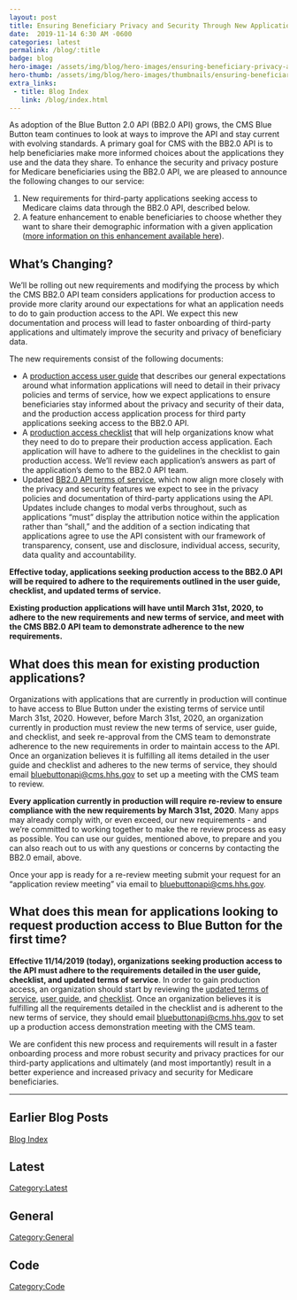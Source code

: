 ```yaml
---
layout: post
title: Ensuring Beneficiary Privacy and Security Through New Application Onboarding Requirements
date:  2019-11-14 6:30 AM -0600
categories: latest
permalink: /blog/:title
badge: blog
hero-image: /assets/img/blog/hero-images/ensuring-beneficiary-privacy-and-security-through-new-application-onboarding-requirements.jpg
hero-thumb: /assets/img/blog/hero-images/thumbnails/ensuring-beneficiary-privacy-and-security-through-new-application-onboarding-requirements.jpg
extra_links:
 - title: Blog Index
   link: /blog/index.html
---
```


As adoption of the Blue Button 2.0 API (BB2.0 API) grows, the CMS Blue Button team continues to look at ways to improve the API and stay current with evolving standards. A primary goal for CMS with the BB2.0 API is to help beneficiaries make more informed choices about the applications they use and the data they share. To enhance the security and privacy posture for Medicare beneficiaries using the BB2.0 API, we are pleased to announce the following changes to our service:

1.	New requirements for third-party applications seeking access to Medicare claims data through the BB2.0 API, described below. 
2.	A feature enhancement to enable beneficiaries to choose whether they want to share their demographic information with a given application ([more information on this enhancement available here](/blog/giving-beneficiaries-more-granular-choice-of-data-sharing-copy.html)).

## What’s Changing?

We’ll be rolling out new requirements and modifying the process by which the CMS BB2.0 API team considers applications for production access to provide more clarity around our expectations for what an application needs to do to gain production access to the API. We expect this new documentation and process will lead to faster onboarding of third-party applications and ultimately improve the security and privacy of beneficiary data.

The new requirements consist of the following documents: 

- A [production access user guide](/guide/) that describes our general expectations around what information applications will need to detail in their privacy policies and terms of service, how we expect applications to ensure beneficiaries stay informed about the privacy and security of their data, and the production access application process for third party applications seeking access to the BB2.0 API.
- A [production access checklist](/checklist/) that will help organizations know what they need to do to prepare their production access application. Each application will have to adhere to the guidelines in the checklist to gain production access. We’ll review each application’s answers as part of the application’s demo to the BB2.0 API team.
- Updated [BB2.0 API terms of service](/terms/), which now align more closely with the privacy and security features we expect to see in the privacy policies and documentation of third-party applications using the API. Updates include changes to modal verbs throughout, such as applications “must” display the attribution notice within the application rather than “shall,” and the addition of a section indicating that applications agree to use the API consistent with our framework of transparency, consent, use and disclosure, individual access, security, data quality and accountability.

**Effective today, applications seeking production access to the BB2.0 API will be required to adhere to the requirements outlined in the user guide, checklist, and updated terms of service.**

**Existing production applications will have until March 31st, 2020, to adhere to the new requirements and new terms of service, and meet with the CMS BB2.0 API team to demonstrate adherence to the new requirements.**

## What does this mean for existing production applications?

Organizations with applications that are currently in production will continue to have access to Blue Button under the existing terms of service until March 31st, 2020. However, before March 31st, 2020, an organization currently in production must review the new terms of service, user guide, and checklist, and seek re-approval from the CMS team to demonstrate adherence to the new requirements in order to maintain access to the API. Once an organization believes it is fulfilling all items detailed in the user guide and checklist and adheres to the new terms of service, they should email [bluebuttonapi@cms.hhs.gov](mailto:bluebuttonapi@cms.hhs.gov) to set up a meeting with the CMS team to review. 

**Every application currently in production will require re-review to ensure compliance with the new requirements by March 31st, 2020**. Many apps may already comply with, or even exceed, our new requirements - and we’re committed to working together to make the re review process as easy as possible. You can use our guides, mentioned above, to prepare and you can also reach out to us with any questions or concerns by contacting the BB2.0 email, above.

Once your app is ready for a re-review meeting submit your request for an “application review meeting” via email to [bluebuttonapi@cms.hhs.gov](mailto:bluebuttonapi@cms.hhs.gov).

## What does this mean for applications looking to request production access to Blue Button for the first time?

**Effective 11/14/2019 (today), organizations seeking production access to the API must adhere to the requirements detailed in the user guide, checklist, and updated terms of service**. In order to gain production access, an organization should start by reviewing the [updated terms of service](/terms/), [user guide](/guide/), and [checklist](/checklist/). Once an organization believes it is fulfilling all the requirements detailed in the checklist and is adherent to the new terms of service, they should email bluebuttonapi@cms.hhs.gov to set up a production access demonstration meeting with the CMS team. 

We are confident this new process and requirements will result in a faster onboarding process and more robust security and privacy practices for our third-party applications and ultimately (and most importantly) result in a better experience and increased privacy and security for Medicare beneficiaries. 


---
## Earlier Blog Posts

[Blog Index](/blog/)

## Latest
[Category:Latest](/blog/category/latest.html)

## General
[Category:General](/blog/category/general.html)

## Code
[Category:Code](/blog/category/code.html)
